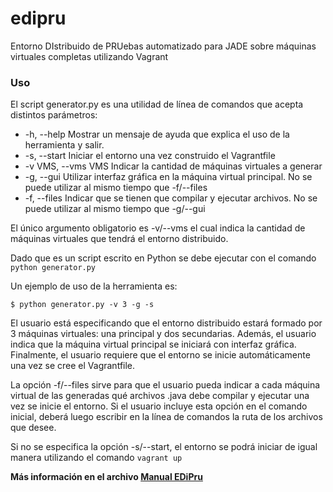 # edipru
Entorno DIstribuido de PRUebas automatizado para JADE sobre máquinas virtuales completas utilizando Vagrant

### Uso

El script generator.py es una utilidad de línea de comandos que acepta distintos parámetros:

* -h, --help         Mostrar un mensaje de ayuda que explica el uso de la herramienta y salir.
* -s, --start        Iniciar el entorno una vez construido el Vagrantfile
* -v VMS, --vms VMS  Indicar la cantidad de máquinas virtuales a generar
* -g, --gui          Utilizar interfaz gráfica en la máquina virtual principal. No se puede utilizar al mismo tiempo que -f/--files
* -f, --files        Indicar que se tienen que compilar y ejecutar archivos. No se puede utilizar al mismo tiempo que -g/--gui

El único argumento obligatorio es -v/--vms el cual indica la cantidad de máquinas virtuales que tendrá el entorno distribuido.

Dado que es un script escrito en Python se debe ejecutar con el comando `python generator.py`

Un ejemplo de uso de la herramienta es:

`$ python generator.py -v 3 -g -s`

El usuario está especificando que el entorno distribuido estará formado por 3 máquinas virtuales: una principal y dos secundarias. Además, el usuario indica que la máquina virtual principal se iniciará con interfaz gráfica. Finalmente, el usuario requiere que el entorno se inicie automáticamente una vez se cree el Vagrantfile.

La opción -f/--files sirve para que el usuario pueda indicar a cada máquina virtual de las generadas qué archivos .java debe compilar y ejecutar una vez se inicie el entorno. Si el usuario incluye esta opción en el comando inicial, deberá luego escribir en la línea de comandos la ruta de los archivos que desee. 

Si no se especifica la opción -s/--start, el entorno se podrá iniciar de igual manera utilizando el comando `vagrant up`

**Más información en el archivo [Manual EDiPru](https://github.com/lautaropastorino/edipru/blob/master/Manual%20EDiPru.pdf)**
